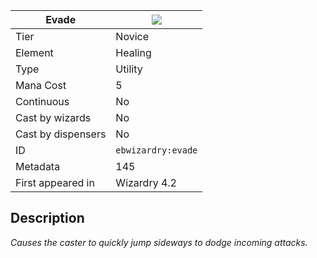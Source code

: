 | Evade |![](https://github.com/Electroblob77/Wizardry/blob/1.12.2/src/main/resources/assets/ebwizardry/textures/spells/ebwizardry:evade.png)|
|---|---|
| Tier | Novice |
| Element | Healing |
| Type | Utility |
| Mana Cost | 5 |
| Continuous | No |
| Cast by wizards | No |
| Cast by dispensers | No |
| ID | `ebwizardry:evade` |
| Metadata | 145 |
| First appeared in | Wizardry 4.2 |
## Description
_Causes the caster to quickly jump sideways to dodge incoming attacks._